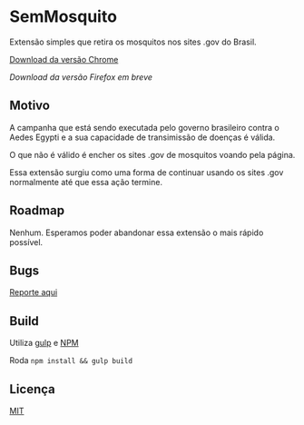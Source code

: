 # SemMosquito

Extensão simples que retira os mosquitos nos sites .gov do Brasil.

[Download da versão Chrome](https://chrome.google.com/webstore/detail/semmosquito/pghhhijpokjijeeemjaafgpbpenodiei)

*Download da versão Firefox em breve*

## Motivo

A campanha que está sendo executada pelo governo brasileiro contra o Aedes Egypti e a sua capacidade de transimissão de doenças é válida.

O que não é válido é encher os sites .gov de mosquitos voando pela página.

Essa extensão surgiu como uma forma de continuar usando os sites .gov normalmente até que essa ação termine.

## Roadmap

Nenhum. Esperamos poder abandonar essa extensão o mais rápido possível.

## Bugs

[Reporte aqui](https://github.com/mkautzmann/sem-mosquito/issues/new)

## Build

Utiliza [gulp](http://gulpjs.com) e [NPM](https://npmjs.com)

Roda `npm install && gulp build`

## Licença

[MIT](LICENSE)

